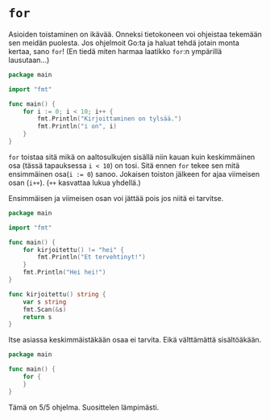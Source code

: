 # `for`

Asioiden toistaminen on ikävää. Onneksi tietokoneen voi ohjeistaa tekemään sen meidän puolesta. Jos ohjelmoit Go:ta ja haluat tehdä jotain monta kertaa, sano `for`! (En tiedä miten harmaa laatikko `for`:n ympärillä lausutaan...)

```Go
package main

import "fmt"

func main() {
	for i := 0; i < 10; i++ {
		fmt.Println("Kirjoittaminen on tylsää.")
		fmt.Println("i on", i)
	}
}
```

`for` toistaa sitä mikä on aaltosulkujen sisällä niin kauan kuin keskimmäinen osa (tässä tapauksessa `i < 10`) on tosi. Sitä ennen `for` tekee sen mitä ensimmäinen osa(`i := 0`) sanoo. Jokaisen toiston jälkeen for ajaa viimeisen osan (`i++`). (`++` kasvattaa lukua yhdellä.)

Ensimmäisen ja viimeisen osan voi jättää pois jos niitä ei tarvitse.

```Go
package main

import "fmt"

func main() {
	for kirjoitettu() != "hei" {
		fmt.Println("Et tervehtinyt!")
	}
	fmt.Println("Hei hei!")
}

func kirjoitettu() string {
	var s string
	fmt.Scan(&s)
	return s
}
```

Itse asiassa keskimmäistäkään osaa ei tarvita. Eikä välttämättä sisältöäkään.

```Go
package main

func main() {
	for {
	}
}
```

Tämä on 5/5 ohjelma. Suosittelen lämpimästi.
